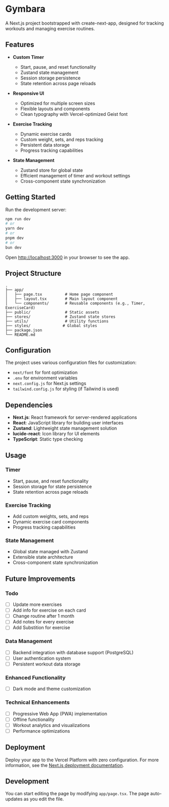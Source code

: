# Gymbara 

A Next.js project bootstrapped with create-next-app, designed for tracking workouts and managing exercise routines.

## Features

- **Custom Timer**
  - Start, pause, and reset functionality
  - Zustand state management
  - Session storage persistence
  - State retention across page reloads

- **Responsive UI**
  - Optimized for multiple screen sizes
  - Flexible layouts and components
  - Clean typography with Vercel-optimized Geist font

- **Exercise Tracking**
  - Dynamic exercise cards
  - Custom weight, sets, and reps tracking
  - Persistent data storage
  - Progress tracking capabilities

- **State Management**
  - Zustand store for global state
  - Efficient management of timer and workout settings
  - Cross-component state synchronization

## Getting Started

Run the development server:

```bash
npm run dev
# or
yarn dev
# or
pnpm dev
# or
bun dev
```

Open [http://localhost:3000](http://localhost:3000) in your browser to see the app.

## Project Structure

```plaintext
.
├── app/
│   ├── page.tsx          # Home page component
│   ├── layout.tsx        # Main layout component
│   └── components/       # Reusable components (e.g., Timer, ExerciseCard)
├── public/               # Static assets
├── stores/               # Zustand state stores
├── utils/                # Utility functions
├── styles/              # Global styles
├── package.json
└── README.md
```

## Configuration

The project uses various configuration files for customization:
- `next/font` for font optimization
- `.env` for environment variables
- `next.config.js` for Next.js settings
- `tailwind.config.js` for styling (if Tailwind is used)

## Dependencies

- **Next.js**: React framework for server-rendered applications
- **React**: JavaScript library for building user interfaces
- **Zustand**: Lightweight state management solution
- **lucide-react**: Icon library for UI elements
- **TypeScript**: Static type checking

## Usage

### Timer
- Start, pause, and reset functionality
- Session storage for state persistence
- State retention across page reloads

### Exercise Tracking
- Add custom weights, sets, and reps
- Dynamic exercise card components
- Progress tracking capabilities

### State Management
- Global state managed with Zustand
- Extensible state architecture
- Cross-component state synchronization

## Future Improvements

### Todo
- [ ] Update more exercises
- [ ] Add info for exercise on each card
- [ ] Change routine after 1 month
- [ ] Add notes for every exercise
- [ ] Add Substition for exercise

### Data Management
- [ ] Backend integration with database support (PostgreSQL)
- [ ] User authentication system
- [ ] Persistent workout data storage

### Enhanced Functionality
- [ ] Dark mode and theme customization

### Technical Enhancements
- [ ] Progressive Web App (PWA) implementation
- [ ] Offline functionality
- [ ] Workout analytics and visualizations
- [ ] Performance optimizations

## Deployment

Deploy your app to the Vercel Platform with zero configuration. For more information, see the [Next.js deployment documentation](https://nextjs.org/docs/deployment).

## Development

You can start editing the page by modifying `app/page.tsx`. The page auto-updates as you edit the file.